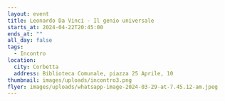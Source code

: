 ```yaml
---
layout: event
title: Leonardo Da Vinci - Il genio universale
starts_at: 2024-04-22T20:45:00
ends_at: ""
all_day: false
tags:
  - Incontro
location:
  city: Corbetta
  address: Biblioteca Comunale, piazza 25 Aprile, 10
thumbnail: images/uploads/incontro3.png
flyer: images/uploads/whatsapp-image-2024-03-29-at-7.45.12-am.jpeg
---
```

